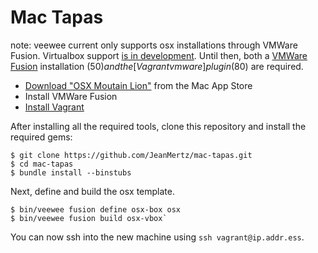 # Mac Tapas

note: veewee current only supports osx installations through VMWare
Fusion. Virtualbox support [is in development]. Until then, both a [VMWare
Fusion] installation ($50) and the [Vagrant vmware] plugin ($80) are
required.

[is in development]: https://github.com/jedi4ever/veewee/pull/770
[VMWare Fusion]: https://www.vmware.com/products/fusion
[Vagrant vmware]: http://www.vagrantup.com/vmware

* [Download "OSX Moutain Lion"] from the Mac App Store
* Install VMWare Fusion
* [Install Vagrant](http://downloads.vagrantup.com/)

[Download "OSX Moutain Lion"]: https://itunes.apple.com/en/app/os-x-mountain-lion/id537386512?mt=12

After installing all the required tools, clone this repository and install
the required gems:

    $ git clone https://github.com/JeanMertz/mac-tapas.git
    $ cd mac-tapas
    $ bundle install --binstubs

Next, define and build the osx template.

    $ bin/veewee fusion define osx-box osx
    $ bin/veewee fusion build osx-vbox`

You can now ssh into the new machine using `ssh vagrant@ip.addr.ess`.
